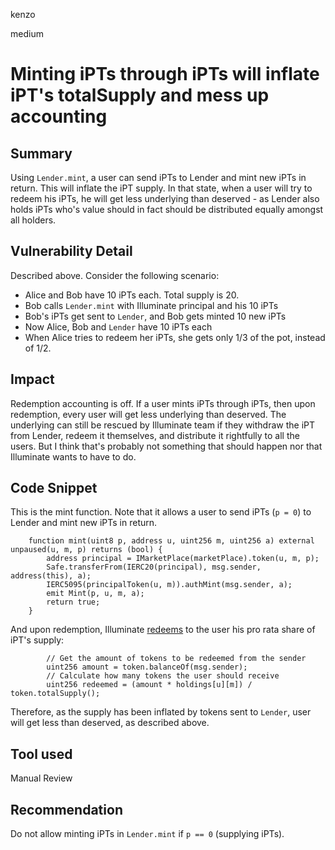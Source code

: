 kenzo

medium

# Minting iPTs through iPTs will inflate iPT's totalSupply and mess up accounting

## Summary
Using `Lender.mint`, a user can send iPTs to Lender and mint new iPTs in return.
This will inflate the iPT supply.
In that state, when a user will try to redeem his iPTs, he will get less underlying than deserved - as Lender also holds iPTs who's value should in fact should be distributed equally amongst all holders.

## Vulnerability Detail
Described above. Consider the following scenario:
- Alice and Bob have 10 iPTs each. Total supply is 20.
- Bob calls `Lender.mint` with Illuminate principal and his 10 iPTs
- Bob's iPTs get sent to `Lender`, and Bob gets minted 10 new iPTs
- Now Alice, Bob and `Lender` have 10 iPTs each
- When Alice tries to redeem her iPTs, she gets only 1/3 of the pot, instead of 1/2.

## Impact
Redemption accounting is off.
If a user mints iPTs through iPTs, then upon redemption, every user will get less underlying than deserved.
The underlying can still be rescued by Illuminate team if they withdraw the iPT from Lender, redeem it themselves, and distribute it rightfully to all the users.
But I think that's probably not something that should happen nor that Illuminate wants to have to do.

## Code Snippet
This is the mint function. Note that it allows a user to send iPTs (`p = 0`) to Lender and mint new iPTs in return.
```solidity
    function mint(uint8 p, address u, uint256 m, uint256 a) external unpaused(u, m, p) returns (bool) {
        address principal = IMarketPlace(marketPlace).token(u, m, p);
        Safe.transferFrom(IERC20(principal), msg.sender, address(this), a);
        IERC5095(principalToken(u, m)).authMint(msg.sender, a);
        emit Mint(p, u, m, a);
        return true;
    }
```
And upon redemption, Illuminate [redeems](https://github.com/sherlock-audit/2022-10-illuminate/blob/main/src/Redeemer.sol#L418) to the user his pro rata share of iPT's supply:
```solidity
        // Get the amount of tokens to be redeemed from the sender
        uint256 amount = token.balanceOf(msg.sender);
        // Calculate how many tokens the user should receive
        uint256 redeemed = (amount * holdings[u][m]) / token.totalSupply();
```
Therefore, as the supply has been inflated by tokens sent to `Lender`, user will get less than deserved, as described above.

## Tool used
Manual Review

## Recommendation
Do not allow minting iPTs in `Lender.mint` if `p == 0` (supplying iPTs).